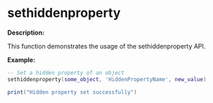 # sethiddenproperty

**Description:**

This function demonstrates the usage of the sethiddenproperty API.

**Example:**

```lua
-- Set a hidden property of an object
sethiddenproperty(some_object, 'HiddenPropertyName', new_value)

print("Hidden property set successfully")
```
